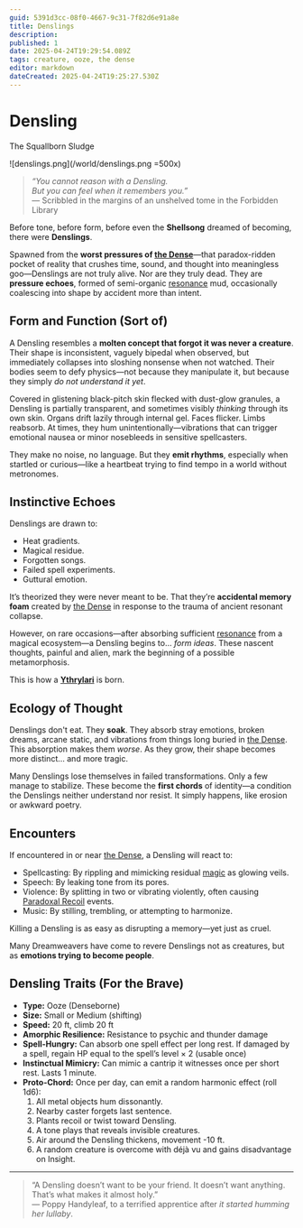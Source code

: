 ```yaml
---
guid: 5391d3cc-08f0-4667-9c31-7f82d6e91a8e
title: Denslings
description: 
published: 1
date: 2025-04-24T19:29:54.089Z
tags: creature, ooze, the dense
editor: markdown
dateCreated: 2025-04-24T19:25:27.530Z
---
```


# Densling
The Squallborn Sludge

![denslings.png](/world/denslings.png =500x)

> *“You cannot reason with a Densling.  
> But you can feel when it remembers you.”*  
> — Scribbled in the margins of an unshelved tome in the Forbidden Library

Before tone, before form, before even the **Shellsong** dreamed of becoming, there were **Denslings**.

Spawned from the **worst pressures of [the Dense](/generated/the-dense/the-dense.md)**—that paradox-ridden pocket of reality that crushes time, sound, and thought into meaningless goo—Denslings are not truly alive. Nor are they truly dead. They are **pressure echoes**, formed of semi-organic [resonance](/generated/resonance/resonance.md) mud, occasionally coalescing into shape by accident more than intent.

## Form and Function (Sort of)

A Densling resembles a **molten concept that forgot it was never a creature**. Their shape is inconsistent, vaguely bipedal when observed, but immediately collapses into sloshing nonsense when not watched. Their bodies seem to defy physics—not because they manipulate it, but because they simply *do not understand it yet*.

Covered in glistening black-pitch skin flecked with dust-glow granules, a Densling is partially transparent, and sometimes visibly *thinking* through its own skin. Organs drift lazily through internal gel. Faces flicker. Limbs reabsorb. At times, they hum unintentionally—vibrations that can trigger emotional nausea or minor nosebleeds in sensitive spellcasters.

They make no noise, no language. But they **emit rhythms**, especially when startled or curious—like a heartbeat trying to find tempo in a world without metronomes.

## Instinctive Echoes

Denslings are drawn to:
- Heat gradients.
- Magical residue.
- Forgotten songs.
- Failed spell experiments.
- Guttural emotion.

It’s theorized they were never meant to be. That they’re **accidental memory foam** created by [the Dense](/generated/the-dense/the-dense.md) in response to the trauma of ancient resonant collapse.

However, on rare occasions—after absorbing sufficient [resonance](/generated/resonance/resonance.md) from a magical ecosystem—a Densling begins to… *form ideas*. These nascent thoughts, painful and alien, mark the beginning of a possible metamorphosis.

This is how a **[Ythrylari](/being/species/ythrylari.md)** is born.

## Ecology of Thought

Denslings don't eat. They **soak**. They absorb stray emotions, broken dreams, arcane static, and vibrations from things long buried in [the Dense](/generated/the-dense/the-dense.md). This absorption makes them *worse*. As they grow, their shape becomes more distinct… and more tragic.

Many Denslings lose themselves in failed transformations. Only a few manage to stabilize. These become the **first chords** of identity—a condition the Denslings neither understand nor resist. It simply happens, like erosion or awkward poetry.

## Encounters

If encountered in or near [the Dense](/generated/the-dense/the-dense.md), a Densling will react to:
- Spellcasting: By rippling and mimicking residual [magic](/structure/mechanic/magic.md) as glowing veils.
- Speech: By leaking tone from its pores.
- Violence: By splitting in two or vibrating violently, often causing [Paradoxal Recoil](/structure/mechanic/dice/paradoxal-recoil.md) events.
- Music: By stilling, trembling, or attempting to harmonize.

Killing a Densling is as easy as disrupting a memory—yet just as cruel.

Many Dreamweavers have come to revere Denslings not as creatures, but as **emotions trying to become people**.

## Densling Traits (For the Brave)
- **Type:** Ooze (Denseborne)
- **Size:** Small or Medium (shifting)
- **Speed:** 20 ft, climb 20 ft
- **Amorphic Resilience:** Resistance to psychic and thunder damage
- **Spell-Hungry:** Can absorb one spell effect per long rest. If damaged by a spell, regain HP equal to the spell’s level × 2 (usable once)
- **Instinctual Mimicry:** Can mimic a cantrip it witnesses once per short rest. Lasts 1 minute.
- **Proto-Chord:** Once per day, can emit a random harmonic effect (roll 1d6):
  1. All metal objects hum dissonantly.
  2. Nearby caster forgets last sentence.
  3. Plants recoil or twist toward Densling.
  4. A tone plays that reveals invisible creatures.
  5. Air around the Densling thickens, movement -10 ft.
  6. A random creature is overcome with déjà vu and gains disadvantage on Insight.

---

> “A Densling doesn’t want to be your friend. It doesn’t want anything.  
> That’s what makes it almost holy.”  
> — Poppy Handyleaf, to a terrified apprentice after *it started humming her lullaby*.

